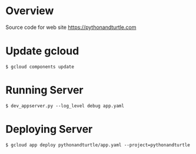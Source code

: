 # Overview

Source code for web site https://pythonandturtle.com

# Update gcloud

```
$ gcloud components update
```

# Running Server

```
$ dev_appserver.py --log_level debug app.yaml
```

# Deploying Server

```
$ gcloud app deploy pythonandturtle/app.yaml --project=pythonandturtle
```